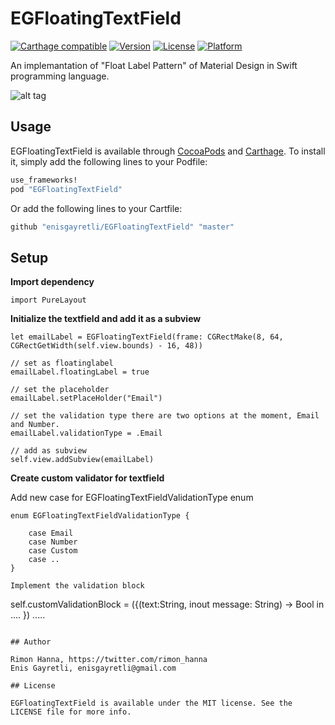# EGFloatingTextField

[![Carthage compatible](https://img.shields.io/badge/Carthage-compatible-4BC51D.svg?style=flat)](https://github.com/Carthage/Carthage)
[![Version](https://img.shields.io/cocoapods/v/EGFloatingTextField.svg?style=flat)](http://cocoapods.org/pods/EGFloatingTextField)
[![License](https://img.shields.io/cocoapods/l/EGFloatingTextField.svg?style=flat)](http://cocoapods.org/pods/EGFloatingTextField)
[![Platform](https://img.shields.io/cocoapods/p/EGFloatingTextField.svg?style=flat)](http://cocoapods.org/pods/EGFloatingTextField)

An implemantation of "Float Label Pattern" of Material Design in Swift programming language. 

![alt tag](https://raw.github.com/enisgayretli/EGFloatingTextField/master/EGFloatingTextField.gif)

## Usage

EGFloatingTextField is available through [CocoaPods](http://cocoapods.org) and [Carthage](https://github.com/carthage/carthage). To install
it, simply add the following lines to your Podfile:

```ruby
use_frameworks!
pod "EGFloatingTextField"
```
Or add the following lines to your Cartfile:

```bash
github "enisgayretli/EGFloatingTextField" "master"
``` 

## Setup
**Import dependency**
```
import PureLayout
```
**Initialize the textfield and add it as a subview**
```
let emailLabel = EGFloatingTextField(frame: CGRectMake(8, 64, CGRectGetWidth(self.view.bounds) - 16, 48))
```
```
// set as floatinglabel
emailLabel.floatingLabel = true
```
```
// set the placeholder
emailLabel.setPlaceHolder("Email")
```
```
// set the validation type there are two options at the moment, Email and Number.
emailLabel.validationType = .Email
```
```
// add as subview
self.view.addSubview(emailLabel)
```
**Create custom validator for textfield**

Add new case for EGFloatingTextFieldValidationType enum
```
enum EGFloatingTextFieldValidationType {

    case Email
    case Number
    case Custom
    case ..
}

Implement the validation block
```
self.customValidationBlock = ({(text:String, inout message: String) -> Bool in
    ....
})
.....
```

## Author

Rimon Hanna, https://twitter.com/rimon_hanna
Enis Gayretli, enisgayretli@gmail.com

## License

EGFloatingTextField is available under the MIT license. See the LICENSE file for more info.
